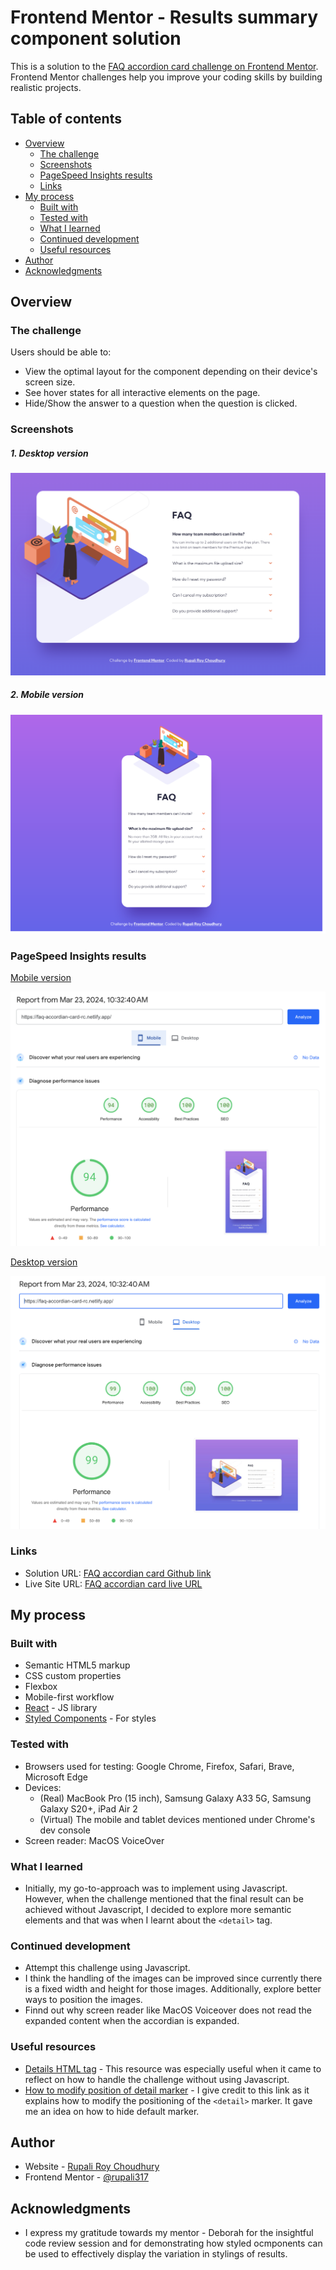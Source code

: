 # Frontend Mentor - Results summary component solution

This is a solution to the [FAQ accordion card challenge on Frontend Mentor](https://www.frontendmentor.io/challenges/faq-accordion-card-XlyjD0Oam). Frontend Mentor challenges help you improve your coding skills by building realistic projects. 

## Table of contents

- [Overview](#overview)
  - [The challenge](#the-challenge)
  - [Screenshots](#screenshots)
  - [PageSpeed Insights results](#pagespeed-insights-results)
  - [Links](#links)
- [My process](#my-process)
  - [Built with](#built-with)
  - [Tested with](#tested-with)
  - [What I learned](#what-i-learned)
  - [Continued development](#continued-development)
  - [Useful resources](#useful-resources)
- [Author](#author)
- [Acknowledgments](#acknowledgments)

## Overview

### The challenge

Users should be able to:

- View the optimal layout for the component depending on their device's screen size.
- See hover states for all interactive elements on the page.
- Hide/Show the answer to a question when the question is clicked.

### Screenshots

##### 1. Desktop version

![FAQ accordian card desktop](./public/images/FAQ-accordian-card-desktop.png)

##### 2. Mobile version

![FAQ accordian card mobile](./public/images/FAQ-accordian-card-mobile.png)

### PageSpeed Insights results

[Mobile version](https://pagespeed.web.dev/analysis/https-faq-accordian-card-rc-netlify-app/624sa3dq6f?form_factor=mobile)

![PageSpeed insights mobile](./public/images/Page-speed-insights-mobile.png)

[Desktop version](https://pagespeed.web.dev/analysis/https-faq-accordian-card-rc-netlify-app/624sa3dq6f?form_factor=desktop)

![PageSpeed insights desktop](./public/images/Page-speed-insights-desktop.png)

### Links

- Solution URL: [FAQ accordian card Github link](https://github.com/rupali317/faq-accordion-card-main)
- Live Site URL: [FAQ accordian card live URL](https://faq-accordian-card-rc.netlify.app/)

## My process

### Built with

- Semantic HTML5 markup
- CSS custom properties
- Flexbox
- Mobile-first workflow
- [React](https://reactjs.org/) - JS library
- [Styled Components](https://styled-components.com/) - For styles

### Tested with

- Browsers used for testing: Google Chrome, Firefox, Safari, Brave, Microsoft Edge
- Devices:
  - (Real) MacBook Pro (15 inch), Samsung Galaxy A33 5G, Samsung Galaxy S20+, iPad Air 2
  - (Virtual) The mobile and tablet devices mentioned under Chrome's dev console
- Screen reader: MacOS VoiceOver

### What I learned

- Initially, my go-to-approach was to implement using Javascript. However, when the challenge mentioned that the final result can be achieved without Javascript, I decided to explore more semantic elements and that was when I learnt about the `<detail>` tag.

### Continued development

- Attempt this challenge using Javascript.
- I think the handling of the images can be improved since currently there is a fixed width and height for those images. Additionally, explore better ways to position the images.
- Finnd out why screen reader like MacOS Voiceover does not read the expanded content when the accordian is expanded.

### Useful resources

- [Details HTML tag](https://developer.mozilla.org/en-US/docs/Web/HTML/Element/details) - This resource was especially useful when it came to reflect on how to handle the challenge without using Javascript.
- [How to modify position of detail marker](https://stackoverflow.com/questions/56758098/how-to-position-detail-marker-to-come-after-summary) - I give credit to this link as it explains how to modify the positioning of the `<detail>` marker. It gave me an idea on how to hide default marker.

## Author

- Website - [Rupali Roy Choudhury](https://www.linkedin.com/in/rupali-rc/)
- Frontend Mentor - [@rupali317](https://www.frontendmentor.io/profile/rupali317)

## Acknowledgments

- I express my gratitude towards my mentor - Deborah for the insightful code review session and for demonstrating how styled ocmponents can be used to effectively display the variation in stylings of results.
